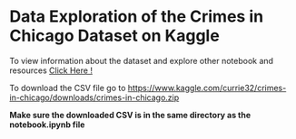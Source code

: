 # Data Exploration of the Crimes in Chicago Dataset on Kaggle

To view information about the dataset and explore other notebook and resources [Click Here !](https://www.kaggle.com/currie32/crimes-in-chicago)

To download the CSV file go to https://www.kaggle.com/currie32/crimes-in-chicago/downloads/crimes-in-chicago.zip

**Make sure the downloaded CSV is in the same directory as the notebook.ipynb file**